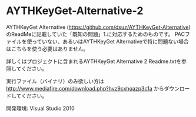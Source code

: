 AYTHKeyGet-Alternative-2
========================
AYTHKeyGet Alternative (https://github.com/dsuz/AYTHKeyGet-Alternative) のReadMeに記載していた「既知の問題」1.に対応するためのものです。
PACファイルを使っていない、あるいはAYTHKeyGet Alternativeで特に問題ない場合はこちらを使う必要はありません。

詳しくはプロジェクトに含まれるAYTHKeyGet Alternative 2 Readme.txtを参照してください。

実行ファイル（バイナリ）のみ欲しい方は http://www.mediafire.com/download.php?hvz9cxhqazp3c1a からダウンロードしてください。

開発環境: Visual Studio 2010
